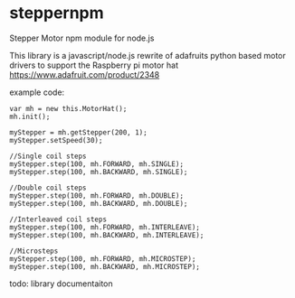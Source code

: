 # steppernpm
Stepper Motor npm module for node.js 

This library is a javascript/node.js rewrite of adafruits python based motor drivers to support the Raspberry pi motor hat https://www.adafruit.com/product/2348

example code:

    var mh = new this.MotorHat();
    mh.init();

    myStepper = mh.getStepper(200, 1);
    myStepper.setSpeed(30);

    //Single coil steps
    myStepper.step(100, mh.FORWARD, mh.SINGLE);
    myStepper.step(100, mh.BACKWARD, mh.SINGLE);

    //Double coil steps
    myStepper.step(100, mh.FORWARD, mh.DOUBLE);
    myStepper.step(100, mh.BACKWARD, mh.DOUBLE);

    //Interleaved coil steps
    myStepper.step(100, mh.FORWARD, mh.INTERLEAVE);
    myStepper.step(100, mh.BACKWARD, mh.INTERLEAVE);

    //Microsteps
    myStepper.step(100, mh.FORWARD, mh.MICROSTEP);
    myStepper.step(100, mh.BACKWARD, mh.MICROSTEP);


todo: library documentaiton

